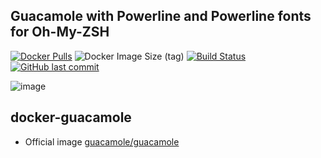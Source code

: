 ## Guacamole with Powerline and Powerline fonts for Oh-My-ZSH

[![Docker Pulls](https://img.shields.io/docker/pulls/modem7/guacamole)](https://hub.docker.com/r/modem7/dnscrypt-proxy) ![Docker Image Size (tag)](https://img.shields.io/docker/image-size/modem7/guacamole/latest) [![Build Status](https://drone.modem7.com/api/badges/modem7/guacamole/status.svg)](https://drone.modem7.com/modem7/guacamole) [![GitHub last commit](https://img.shields.io/github/last-commit/modem7/guacamole)](https://github.com/modem7/guacamole)

![image](https://user-images.githubusercontent.com/4349962/137602364-3f32811b-093a-4d8b-bbde-7c6c86fdbbf3.png)

## docker-guacamole

- Official image [guacamole/guacamole](https://hub.docker.com/r/guacamole/guacamole/)
